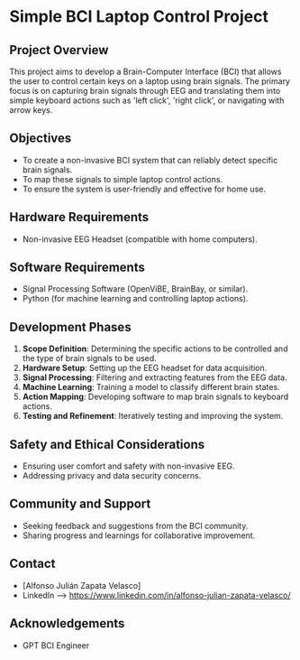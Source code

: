 # Simple BCI Laptop Control Project

## Project Overview
This project aims to develop a Brain-Computer Interface (BCI) that allows the user to control certain keys on a laptop using brain signals. The primary focus is on capturing brain signals through EEG and translating them into simple keyboard actions such as 'left click', 'right click', or navigating with arrow keys.

## Objectives
- To create a non-invasive BCI system that can reliably detect specific brain signals.
- To map these signals to simple laptop control actions.
- To ensure the system is user-friendly and effective for home use.

## Hardware Requirements
- Non-invasive EEG Headset (compatible with home computers).

## Software Requirements
- Signal Processing Software (OpenViBE, BrainBay, or similar).
- Python (for machine learning and controlling laptop actions).

## Development Phases
1. **Scope Definition**: Determining the specific actions to be controlled and the type of brain signals to be used.
2. **Hardware Setup**: Setting up the EEG headset for data acquisition.
3. **Signal Processing**: Filtering and extracting features from the EEG data.
4. **Machine Learning**: Training a model to classify different brain states.
5. **Action Mapping**: Developing software to map brain signals to keyboard actions.
6. **Testing and Refinement**: Iteratively testing and improving the system.

## Safety and Ethical Considerations
- Ensuring user comfort and safety with non-invasive EEG.
- Addressing privacy and data security concerns.

## Community and Support
- Seeking feedback and suggestions from the BCI community.
- Sharing progress and learnings for collaborative improvement.

## Contact
- [Alfonso Julián Zapata Velasco]
- LinkedIn --> https://www.linkedin.com/in/alfonso-julian-zapata-velasco/

## Acknowledgements
- GPT BCI Engineer

